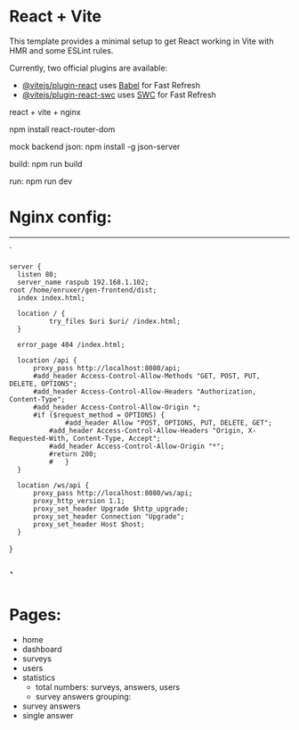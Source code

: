 # React + Vite

This template provides a minimal setup to get React working in Vite with HMR and some ESLint rules.

Currently, two official plugins are available:

- [@vitejs/plugin-react](https://github.com/vitejs/vite-plugin-react/blob/main/packages/plugin-react/README.md) uses [Babel](https://babeljs.io/) for Fast Refresh
- [@vitejs/plugin-react-swc](https://github.com/vitejs/vite-plugin-react-swc) uses [SWC](https://swc.rs/) for Fast Refresh

react + vite + nginx

npm install react-router-dom

mock backend json:
 npm install -g json-server

build:
npm run build

run:
npm run dev

# Nginx config:
-------
`

    server {
      listen 80;  
      server_name raspub 192.168.1.102;                                                                                                                                                                                                               root /home/enruxer/gen-frontend/dist;              
      index index.html;
  
      location / {
              try_files $uri $uri/ /index.html;
      }
  
      error_page 404 /index.html;
  
      location /api {
          proxy_pass http://localhost:8080/api;
          #add_header Access-Control-Allow-Methods "GET, POST, PUT, DELETE, OPTIONS";
          #add_header Access-Control-Allow-Headers "Authorization, Content-Type";
          #add_header Access-Control-Allow-Origin *;
          #if ($request_method = OPTIONS) {
                  #add_header Allow "POST, OPTIONS, PUT, DELETE, GET";
              #add_header Access-Control-Allow-Headers "Origin, X-Requested-With, Content-Type, Accept";
              #add_header Access-Control-Allow-Origin "*";
              #return 200;
              #   }
      }
  
      location /ws/api {
          proxy_pass http://localhost:8080/ws/api;
          proxy_http_version 1.1;
          proxy_set_header Upgrade $http_upgrade;
          proxy_set_header Connection "Upgrade";
          proxy_set_header Host $host;
      }
   }  

`
------
# Pages:
- home 
- dashboard
- surveys
- users
- statistics
  - total numbers: surveys, answers, users
  - survey answers grouping:
- survey answers
- single answer